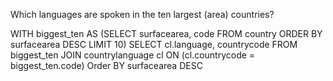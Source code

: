 Which languages are spoken in the ten largest (area) countries?

WITH
biggest_ten AS
(SELECT surfacearea, code
FROM country
ORDER BY surfacearea DESC
LIMIT 10)
SELECT cl.language, countrycode
FROM biggest_ten JOIN
countrylanguage cl ON
(cl.countrycode = biggest_ten.code)
Order BY surfacearea DESC
